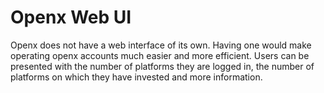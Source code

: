 # Openx Web UI

Openx does not have a web interface of its own. Having one would make operating openx accounts much easier and more efficient. Users can be presented with the number of platforms they are logged in, the number of platforms on which they have invested and more information.

